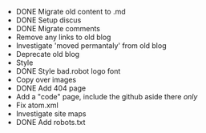 * DONE Migrate old content to .md
* DONE Setup discus
* DONE Migrate comments
* Remove any links to old blog
* Investigate 'moved permantaly' from old blog
* Deprecate old blog
* Style
* DONE Style bad.robot logo font
* Copy over images
* DONE Add 404 page
* Add a "code" page, include the github aside there _only_
* Fix atom.xml
* Investigate site maps
* DONE Add robots.txt
